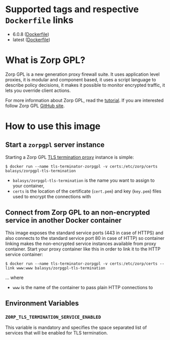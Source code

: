 # Supported tags and respective `Dockerfile` links

* 6.0.8 ([Dockerfile](https://github.com/Balasys/zorp-docker/blob/master/tls-termination/Dockerfile))
* latest ([Dockerfile](https://github.com/Balasys/zorp-docker/blob/6.0.8/tls-termination/Dockerfile))

# What is Zorp GPL?

Zorp GPL is a new generation proxy firewall suite. It uses application level proxies, it is modular and component based,
it uses a script language to describe policy decisions, it makes it possible to monitor encrypted traffic, it lets you
override client actions.

For more information about Zorp GPL, read the [tutorial](http://zorp-gpl-tutorial.readthedocs.io/). If you are
interested follow Zorp GPL [GitHub site](https://balasys.github.io/zorp).

# How to use this image

## Start a `zorpgpl` server instance

Starting a Zorp GPL [TLS termination proxy](https://en.wikipedia.org/wiki/TLS_termination_proxy) instance is simple:

    $ docker run --name tls-terminator-zorpgpl -v certs:/etc/zorp/certs balasys/zorpgpl-tls-termination

* `balasys/zorpgpl-tls-termination` is the name you want to assign to your container,
* `certs` is the location of the certificate (`cert.pem`) and key (`key.pem`) files used to encrypt the connections with

## Connect from Zorp GPL to an non-encrypted service in another Docker container

This image exposes the standard service ports (443 in case of HTTPS) and also connects to the standard service port 80
in case of HTTP) so container linking makes the non-encrypted service instances available from proxy container. Start
your proxy container like this in order to link it to the HTTP service container:

    $ docker run --name tls-terminator-zorpgpl -v certs:/etc/zorp/certs --link www:www balasys/zorpgpl-tls-termination

... where

* `www` is the name of the container to pass plain HTTP connections to

## Environment Variables

### `ZORP_TLS_TERMINATION_SERVICE_ENABLED`

This variable is mandatory and specifies the space separated list of services that will be enabled for TLS termination.
